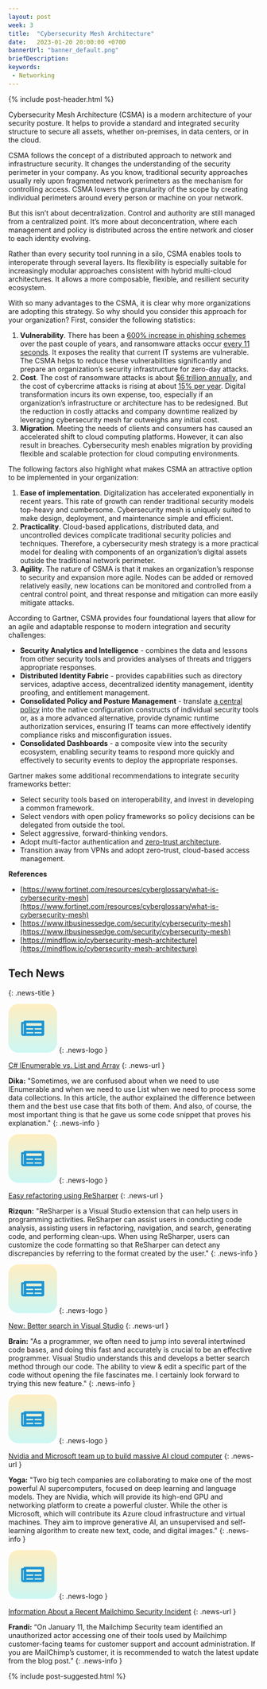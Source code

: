 ```yaml
---
layout: post
week: 3
title:  "Cybersecurity Mesh Architecture"
date:   2023-01-20 20:00:00 +0700
bannerUrl: "banner_default.png"
briefDescription: 
keywords:
 - Networking
---
```


{% include post-header.html %}

Cybersecurity Mesh Architecture (CSMA) is a modern architecture of your security posture. It helps to provide a standard and integrated security structure to secure all assets, whether on-premises, in data centers, or in the cloud.

CSMA follows the concept of a distributed approach to network and infrastructure security. It changes the understanding of the security perimeter in your company. As you know, traditional security approaches usually rely upon fragmented network perimeters as the mechanism for controlling access. CSMA lowers the granularity of the scope by creating individual perimeters around every person or machine on your network. 

But this isn’t about decentralization. Control and authority are still managed from a centralized point. It’s more about deconcentration, where each management and policy is distributed across the entire network and closer to each identity evolving.

Rather than every security tool running in a silo, CSMA enables tools to interoperate through several layers. Its flexibility is especially suitable for increasingly modular approaches consistent with hybrid multi-cloud architectures. It allows a more composable, flexible, and resilient security ecosystem.

With so many advantages to the CSMA, it is clear why more organizations are adopting this strategy. So why should you consider this approach for your organization? First, consider the following statistics:

1. **Vulnerability**. There has been a [600% increase in phishing schemes](https://www.infosecurity-magazine.com/news/covid19-drive-phishing-emails-667/) over the past couple of years, and ransomware attacks occur [every 11 seconds](https://www.varonis.com/blog/ransomware-statistics). It exposes the reality that current IT systems are vulnerable. The CSMA helps to reduce these vulnerabilities significantly and prepare an organization’s security infrastructure for zero-day attacks. 
2. **Cost**. The cost of ransomware attacks is about [$6 trillion annually](https://cisomag.com/), and the cost of cybercrime attacks is rising at about [15% per year](https://www.sumologic.com/blog/cost-of-cyber-attacks-vs-cost-of-cyber-security-in-2021/). Digital transformation incurs its own expense, too, especially if an organization’s infrastructure or architecture has to be redesigned. But the reduction in costly attacks and company downtime realized by leveraging cybersecurity mesh far outweighs any initial cost.
3. **Migration**. Meeting the needs of clients and consumers has caused an accelerated shift to cloud computing platforms. However, it can also result in breaches. Cybersecurity mesh enables migration by providing flexible and scalable protection for cloud computing environments.

The following factors also highlight what makes CSMA an attractive option to be implemented in your organization:

1. **Ease of implementation**. Digitalization has accelerated exponentially in recent years. This rate of growth can render traditional security models top-heavy and cumbersome. Cybersecurity mesh is uniquely suited to make design, deployment, and maintenance simple and efficient.
2. **Practicality**. Cloud-based applications, distributed data, and uncontrolled devices complicate traditional security policies and techniques. Therefore, a cybersecurity mesh strategy is a more practical model for dealing with components of an organization’s digital assets outside the traditional network perimeter.
3. **Agility**. The nature of CSMA is that it makes an organization’s response to security and expansion more agile. Nodes can be added or removed relatively easily, new locations can be monitored and controlled from a central control point, and threat response and mitigation can more easily mitigate attacks.

According to Gartner, CSMA provides four foundational layers that allow for an agile and adaptable response to modern integration and security challenges:

- **Security Analytics and Intelligence** - combines the data and lessons from other security tools and provides analyses of threats and triggers appropriate responses.
- **Distributed Identity Fabric** - provides capabilities such as directory services, adaptive access, decentralized identity management, identity proofing, and entitlement management.
- **Consolidated Policy and Posture Management** - translate [a central policy](https://www.fortinet.com/resources/cyberglossary/it-security-policy) into the native configuration constructs of individual security tools or, as a more advanced alternative, provide dynamic runtime authorization services, ensuring IT teams can more effectively identify compliance risks and misconfiguration issues.
- **Consolidated Dashboards** - a composite view into the security ecosystem, enabling security teams to respond more quickly and effectively to security events to deploy the appropriate responses.

Gartner makes some additional recommendations to integrate security frameworks better:

- Select security tools based on interoperability, and invest in developing a common framework.
- Select vendors with open policy frameworks so policy decisions can be delegated from outside the tool.
- Select aggressive, forward-thinking vendors.
- Adopt multi-factor authentication and [zero-trust architecture](https://tech-updates.polyrific.com/2022/10/14/week41-2022.html).
- Transition away from VPNs and adopt zero-trust, cloud-based access management. 

__References__

- [https://www.fortinet.com/resources/cyberglossary/what-is-cybersecurity-mesh](https://www.fortinet.com/resources/cyberglossary/what-is-cybersecurity-mesh)
- [https://www.itbusinessedge.com/security/cybersecurity-mesh](https://www.itbusinessedge.com/security/cybersecurity-mesh)
- [https://mindflow.io/cybersecurity-mesh-architecture](https://mindflow.io/cybersecurity-mesh-architecture)


## Tech News
{: .news-title }

![memo](/assets/images/tech-news.svg)
{: .news-logo }

[C# IEnumerable vs. List and Array](https://medium.com/@ben.k.muller/c-ienumerable-vs-list-and-array-9f099f157f4f)
{: .news-url }

__Dika:__ "Sometimes, we are confused about when we need to use IEnumerable and when we need to use List when we need to process some data collections. In this article, the author explained the difference between them and the best use case that fits both of them. And also, of course, the most important thing is that he gave us some code snippet that proves his explanation."
{: .news-info }

![memo](/assets/images/tech-news.svg)
{: .news-logo }

[Easy refactoring using ReSharper](https://www.jetbrains.com/resharper/)
{: .news-url }

__Rizqun:__ "ReSharper is a Visual Studio extension that can help users in programming activities. ReSharper can assist users in conducting code analysis, assisting users in refactoring, navigation, and search, generating code, and performing clean-ups. When using ReSharper, users can customize the code formatting so that ReSharper can detect any discrepancies by referring to the format created by the user."
{: .news-info }

![memo](/assets/images/tech-news.svg)
{: .news-logo }

[New: Better search in Visual Studio](https://devblogs.microsoft.com/visualstudio/new-better-search-in-visual-studio/)
{: .news-url }

__Brain:__ "As a programmer, we often need to jump into several intertwined code bases, and doing this fast and accurately is crucial to be an effective programmer. Visual Studio understands this and develops a better search method through our code. The ability to view & edit a specific part of the code without opening the file fascinates me. I certainly look forward to trying this new feature."
{: .news-info }

![memo](/assets/images/tech-news.svg)
{: .news-logo }

[Nvidia and Microsoft team up to build massive AI cloud computer](https://arstechnica.com/information-technology/2022/11/nvidia-and-microsoft-team-up-to-build-massive-ai-cloud-computer/)
{: .news-url }

__Yoga:__ "Two big tech companies are collaborating to make one of the most powerful AI supercomputers, focused on deep learning and language models. They are Nvidia, which will provide its high-end GPU and networking platform to create a powerful cluster. While the other is Microsoft, which will contribute its Azure cloud infrastructure and virtual machines. They aim to improve generative AI, an unsupervised and self-learning algorithm to create new text, code, and digital images." 
{: .news-info }

![memo](/assets/images/tech-news.svg)
{: .news-logo }

[Information About a Recent Mailchimp Security Incident](https://mailchimp.com/en-gb/january-2023-security-incident/)
{: .news-url }

__Frandi:__ “On January 11, the Mailchimp Security team identified an unauthorized actor accessing one of their tools used by Mailchimp customer-facing teams for customer support and account administration. If you are MailChimp’s customer, it is recommended to watch the latest update from the blog post.”
{: .news-info }

{% include post-suggested.html %}